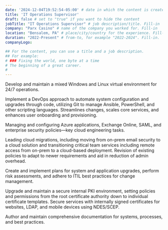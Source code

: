 ```yaml
---
date: '2024-12-04T19:52:54-05:00' # date in which the content is created - defaults to "today"
title: 'IT Operations Supervisor'
draft: false # set to "true" if you want to hide the content 
jobTitle: "IT Operations Supervisor" # job description/title. Fill-in
company: "Parx Casino" # name of the company you worked for. Fill-in
location: "Bensalem, PA" # place/city/country for the experience. Fill-in.
duration: "2022-Present" # from-to, for example "2022-2024". Fill-in.
companyLogo:

## For the content, you can use a title and a job description.
## For example:
# ### Fixing the world, one byte at a time
# The beginning of a great career. 
# 
---
```

Develop and maintain a mixed Windows and Linux virtual environment for 24/7 operations.

Implement a DevOps approach to automate system configuration and upgrades through code, utilizing Git to manage Ansible, PowerShell, and other scripting languages. Streamlines changes, scales core services, and enhances user onboarding and provisioning.

Managing and configuring Azure applications, Exchange Online, SAML, and enterprise security policies—key cloud engineering tasks.

Leading cloud migrations, including moving from on-prem email security to a cloud solution and transitioning critical team services including remote access from on-prem to a cloud-based deployment. Revision of existing policies to adapt to newer requirements and aid in reduction of admin overhead.

Create and implement plans for system and application upgrades, perform risk assessments, and adhere to ITIL best practices for change management.

Upgrade and maintain a secure internal PKI environment, setting policies and permissions from the root certificate authority down to individual certificate templates. Secure services with internally signed certificates for websites, LDAP, and mobile devices using NDES/SCEP.

Author and maintain comprehensive documentation for systems, processes, and best practices.
